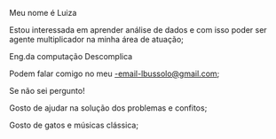  Meu nome é Luiza
  
  Estou interessada em aprender análise de dados e com isso poder ser agente multiplicador na minha área de atuação;
  
  Eng.da computação Descomplica
  
  Podem falar comigo no meu -email-lbussolo@gmail.com;
  
  Se não sei pergunto!
  
  Gosto de ajudar na solução dos problemas e confitos;
  
  Gosto de gatos e músicas clássica;

